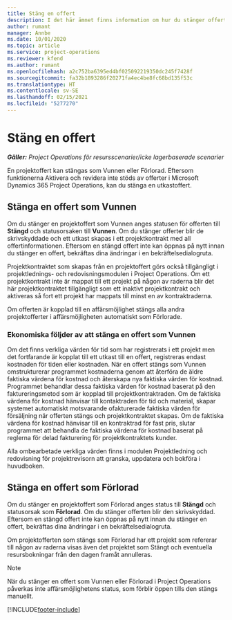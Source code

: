 ```yaml
---
title: Stäng en offert
description: I det här ämnet finns information om hur du stänger offerter i Project Operations.
author: rumant
manager: Annbe
ms.date: 10/01/2020
ms.topic: article
ms.service: project-operations
ms.reviewer: kfend
ms.author: rumant
ms.openlocfilehash: a2c752ba6395ed4bf025092219350dc245f7428f
ms.sourcegitcommit: fa32b1893286f20271fa4ec4be8fc68bd135f53c
ms.translationtype: HT
ms.contentlocale: sv-SE
ms.lasthandoff: 02/15/2021
ms.locfileid: "5277270"
---
```

# <a name="close-a-quote"></a>Stäng en offert

_**Gäller:** Project Operations för resursscenarier/icke lagerbaserade scenarier_

En projektoffert kan stängas som Vunnen eller Förlorad. Eftersom funktionerna Aktivera och revidera inte stöds av offerter i Microsoft Dynamics 365 Project Operations, kan du stänga en utkastoffert.

## <a name="close-a-quote-as-won"></a>Stänga en offert som Vunnen

Om du stänger en projektoffert som Vunnen anges statusen för offerten till **Stängd** och statusorsaken till **Vunnen**. Om du stänger offerter blir de skrivskyddade och ett utkast skapas i ett projektkontrakt med all offertinformationen. Eftersom en stängd offert inte kan öppnas på nytt innan du stänger en offert, bekräftas dina ändringar i en bekräftelsedialogruta.

Projektkontraktet som skapas från en projektoffert görs också tillgängligt i projektlednings- och redovisningsmodulen i Project Operations. Om ett projektkontrakt inte är mappat till ett projekt på någon av raderna blir det här projektkontraktet tillgängligt som ett inaktivt projektkontrakt och aktiveras så fort ett projekt har mappats till minst en av kontraktraderna.

Om offerten är kopplad till en affärsmöjlighet stängs alla andra projektofferter i affärsmöjligheten automatiskt som Förlorade.

### <a name="financial-impact-of-closing-a-quote-as-won"></a>Ekonomiska följder av att stänga en offert som Vunnen

Om det finns verkliga värden för tid som har registrerats i ett projekt men det fortfarande är kopplat till ett utkast till en offert, registreras endast kostnaden för tiden eller kostnaden. När en offert stängs som Vunnen omstrukturerar programmet kostnaderna genom att återföra de äldre faktiska värdena för kostnad och återskapa nya faktiska värden för kostnad. Programmet behandlar dessa faktiska värden för kostnad baserat på den faktureringsmetod som är kopplad till projektkontraktraden. Om de faktiska värdena för kostnad hänvisar till kontaktraden för tid och material, skapar systemet automatiskt motsvarande ofakturerade faktiska värden för försäljning när offerten stängs och projektkontraktet skapas. Om de faktiska värdena för kostnad hänvisar till en kontraktrad för fast pris, slutar programmet att behandla de faktiska värdena för kostnad baserat på reglerna för delad fakturering för projektkontraktets kunder.

Alla ombearbetade verkliga värden finns i modulen Projektledning och redovisning för projektrevisorn att granska, uppdatera och bokföra i huvudboken. 

## <a name="close-a-quote-as-lost"></a>Stänga en offert som Förlorad

Om du stänger en projektoffert som Förlorad anges status till **Stängd** och statusorsak som **Förlorad**. Om du stänger offerten blir den skrivskyddad. Eftersom en stängd offert inte kan öppnas på nytt innan du stänger en offert, bekräftas dina ändringar i en bekräftelsedialogruta.

Om projektofferten som stängs som Förlorad har ett projekt som refererar till någon av raderna visas även det projektet som Stängt och eventuella resursbokningar från den dagen framåt annulleras.

> [!NOTE]
> När du stänger en offert som Vunnen eller Förlorad i Project Operations påverkas inte affärsmöjlighetens status, som förblir öppen tills den stängs manuellt.


[!INCLUDE[footer-include](../includes/footer-banner.md)]